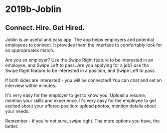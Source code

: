 # 2019b-Joblin
## Connect. Hire. Get Hired.
Joblin is an useful and easy app.
The app helps employers and potential employees to connect. 
It provides them the interface to comfortably look for an approproates match.

Are you an employer?
Use the Swipe Right feature to be interested in an employee, and Swipe Left to pass.
Are you applying for a job? 
use the Swipe Right feature to be interested in a position, and Swipe Left to pass.

If both sides are interested - you will be connected! You can chat and set an interview within minutes.

It's very easy for the employer to get to know you:
Upload a resume, mention your skills and experience.
It's very easy for the employee to get excited about your offered position:
upload photos, mention details about your needs.

Remember - if you’re not sure, swipe right. The more options you have, the better.
